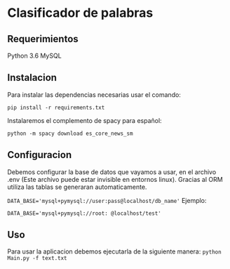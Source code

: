 # Clasificador de palabras

## Requerimientos

Python 3.6
MySQL 

## Instalacion
Para instalar las dependencias necesarias usar el comando:

``
pip install -r requirements.txt
``

Instalaremos el complemento de spacy para español:

``
python -m spacy download es_core_news_sm
``
 
## Configuracion

Debemos configurar la base de datos que vayamos a usar, en el archivo .env (Este archivo puede estar invisible en entornos linux). Gracias al ORM utiliza las tablas se generaran automaticamente.

``
DATA_BASE='mysql+pymysql://user:pass@localhost/db_name'
``
Ejemplo:

``
DATA_BASE='mysql+pymysql://root: @localhost/test'
``



## Uso

Para usar la aplicacion debemos ejecutarla de la siguiente manera:
``
python Main.py -f text.txt
``
 



